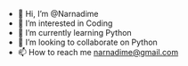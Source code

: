 - 👋 Hi, I’m @Narnadime
- 👀 I’m interested in Coding
- 🌱 I’m currently learning Python
- 💞️ I’m looking to collaborate on Python
- 📫 How to reach me narnadime@gmail.com

<!---
Narnadime/Narnadime is a ✨ special ✨ repository because its `README.md` (this file) appears on your GitHub profile.
You can click the Preview link to take a look at your changes.
--->
